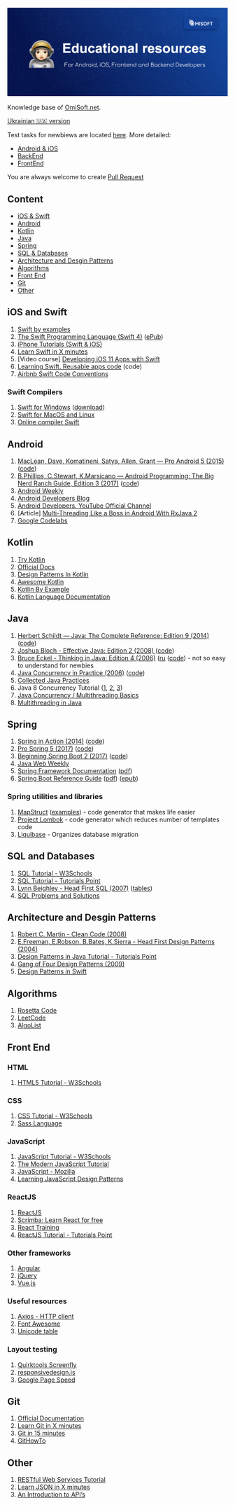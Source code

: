 ![OmiSoft](/images/header.png)

Knowledge base of [OmiSoft.net](https://omisoft.net).  
  
[Ukrainian 🇺🇦 version](./README_UKR.md)

Test tasks for newbiews are located [here](https://github.com/eresid/education/tree/master/exercises). More detailed:

- [Android & iOS](https://github.com/eresid/education/blob/master/exercises/BlogMobile.md)
- [BackEnd](https://github.com/eresid/education/blob/master/exercises/Blog.md)
- [FrontEnd](https://github.com/eresid/education/blob/master/exercises/BlogWeb.md)

You are always welcome to create [Pull Request](https://github.com/eresid/education/pulls)

## Content

- [iOS & Swift](#iOS-and-Swift)
- [Android](#Android)
- [Kotlin](#Kotlin)
- [Java](#Java)
- [Spring](#Spring)
- [SQL & Databases](#SQL-and-Databases)
- [Architecture and Desgin Patterns](#Architecture-and-Desgin-Patterns)
- [Algorithms](#Algorithms)
- [Front End](#Front-end)
- [Git](#Git)
- [Other](#Other)

## iOS and Swift

1) [Swift by examples](http://brettbukowski.github.io/SwiftExamples/)
2) [The Swift Programming Language (Swift 4)](https://developer.apple.com/library/content/documentation/Swift/Conceptual/Swift_Programming_Language/) ([ePub](https://swift.org/documentation/TheSwiftProgrammingLanguage(Swift4).epub))
3) [iPhone Tutorials (Swift & iOS)](https://www.raywenderlich.com/tutorials)
4) [Learn Swift in X minutes](https://learnxinyminutes.com/docs/swift/)
5) [Video course] [Developing iOS 11 Apps with Swift](https://itunes.apple.com/us/course/developing-ios-11-apps-with-swift/id1309275316)
6) [Learning Swift. Reusable apps code](https://github.com/btrn/Swift) (code)
7) [Airbnb Swift Code Conventions](https://github.com/airbnb/swift)

### Swift Compilers

1) [Swift for Windows](https://swiftforwindows.github.io/) ([download](https://github.com/SwiftForWindows/SwiftForWindows/releases))
2) [Swift for MacOS and Linux](https://swift.org/download/)
3) [Online compiler Swift](https://glot.io/new/swift)

## Android

1) [MacLean, Dave, Komatineni, Satya, Allen, Grant — Pro Android 5 (2015)](https://www.apress.com/gp/book/9781430246800) ([code](https://github.com/Apress/pro-android-5))
2) [B.Phillips, C.Stewart, K.Marsicano  — Android Programming: The Big Nerd Ranch Guide, Edition 3 (2017)](https://play.google.com/store/books/details/Bill_Phillips_Android_Programming?id=1igDDgAAQBAJ) ([code](http://www.bignerdranch.com/solutions/AndroidProgramming.zip))
3) [Android Weekly](http://androidweekly.net/)
4) [Android Developers Blog](https://android-developers.googleblog.com/)
5) [Android Developers. YouTube Official Channel](https://www.youtube.com/user/androiddevelopers)
6) [Article] [Multi-Threading Like a Boss in Android With RxJava 2](https://blog.gojekengineering.com/multi-threading-like-a-boss-in-android-with-rxjava-2-b8b7cf6eb5e2)
7) [Google Codelabs](https://codelabs.developers.google.com/)

## Kotlin

1) [Try Kotlin](https://try.kotlinlang.org/)
2) [Official Docs](https://kotlinlang.org/docs/reference/)
3) [Design Patterns In Kotlin](https://github.com/dbacinski/Design-Patterns-In-Kotlin)
4) [Awesome Kotlin](https://github.com/KotlinBy/awesome-kotlin)
5) [Kotlin By Example](http://kotlinbyexample.org/)
6) [Kotlin Language Documentation](https://jetbrains.gitbooks.io/kotlin-reference-for-kindle/content/)

## Java

1) [Herbert Schildt — Java: The Complete Reference: Edition 9 (2014)](https://play.google.com/store/books/details/Herbert_Schildt_Java_The_Complete_Reference_Ninth?id=fY-bAgAAQBAJ) ([code](https://github.com/hloong/Java-The-Complete-Reference-Ninth-Edition-SourceCode))
2) [Joshua Bloch - Effective Java: Edition 2 (2008) ](https://play.google.com/store/books/details/Joshua_Bloch_Effective_Java?id=ka2VUBqHiWkC) ([code](https://github.com/marhan/effective-java-examples))
3) [Bruce Eckel - Thinking in Java: Edition 4 (2006)](https://sophia.javeriana.edu.co/~cbustaca/docencia/POO-2016-01/documentos/Thinking_in_Java_4th_edition.pdf) ([ru](https://rozetka.com.ua/ua/21486081/p21486081/) ([code](http://www.mindviewinc.com/TIJ4/CodeInstructions.html)) - not so easy to understand for newbies
4) [Java Concurrency in Practice (2006)](https://play.google.com/store/books/details/Tim_Peierls_Java_Concurrency_in_Practice?id=EK43StEVfJIC) ([code](http://jcip.net/listings.html))
5) [Collected Java Practices](http://www.javapractices.com/home/HomeAction.do)
6) Java 8 Concurrency Tutorial ([1](http://winterbe.com/posts/2015/04/07/java8-concurrency-tutorial-thread-executor-examples/), [2](http://winterbe.com/posts/2015/04/30/java8-concurrency-tutorial-synchronized-locks-examples/), [3](http://winterbe.com/posts/2015/05/22/java8-concurrency-tutorial-atomic-concurrent-map-examples/))
7) [Java Concurrency / Multithreading Basics](https://www.callicoder.com/java-concurrency-multithreading-basics/)
8) [Multithreading in Java](https://beginnersbook.com/2013/03/multithreading-in-java/)

## Spring

1) [Spring in Action (2014)](https://www.amazon.com/Spring-Action-Covers-4/dp/161729120X) ([code](https://manning-content.s3.amazonaws.com/download/9/ef4e0ef-b7bd-4ab8-857d-eb635d18d425/SpringiA4_SourceCode.zip))
2) [Pro Spring 5 (2017)](https://www.apress.com/gp/book/9781484228074) ([code](https://github.com/Apress/pro-spring-5))
3) [Beginning Spring Boot 2 (2017)](https://www.apress.com/gp/book/9781484229309) ([code](https://github.com/Apress/beg-spring-boot-2))
4) [Java Web Weekly](http://www.baeldung.com/java-web-weekly)
5) [Spring Framework Documentation](https://docs.spring.io/spring/docs/current/spring-framework-reference/index.html) ([pdf](https://docs.spring.io/spring/docs/current/spring-framework-reference/pdf/))
6) [Spring Boot Reference Guide](https://docs.spring.io/spring-boot/docs/current/reference/htmlsingle/) ([pdf](https://docs.spring.io/spring-boot/docs/current/reference/pdf/spring-boot-reference.pdf)) ([epub](https://docs.spring.io/spring-boot/docs/current/reference/epub/spring-boot-reference.epub))

### Spring utilities and libraries

1) [MapStruct](http://mapstruct.org/) ([examples](https://github.com/mapstruct/mapstruct-examples)) - code generator that makes life easier
2) [Project Lombok](https://projectlombok.org/) - code generator which reduces number of templates code
3) [Liquibase](http://www.liquibase.org/) - Organizes database migration

## SQL and Databases

1) [SQL Tutorial - W3Schools](https://www.w3schools.com/sql/)
2) [SQL Tutorial - Tutorials Point](https://www.tutorialspoint.com/sql/)
3) [Lynn Beighley - Head First SQL (2007)](https://play.google.com/store/books/details/Lynn_Beighley_Head_First_SQL?id=5iR4hZNSCcgC) ([tables](http://www.headfirstlabs.com/books/hfsql/))
4) [SQL Problems and Solutions](http://www.sql-tutorial.ru/content.html)

## Architecture and Desgin Patterns

1) [Robert C. Martin - Clean Code (2008)](https://play.google.com/store/books/details?id=_i6bDeoCQzsC)
2) [E.Freeman, E.Robson, B.Bates, K.Sierra - Head First Design Patterns (2004)](https://play.google.com/store/books/details/Eric_Freeman_Head_First_Design_Patterns?id=NXIrAQAAQBAJ)
3) [Design Patterns in Java Tutorial - Tutorials Point](https://www.tutorialspoint.com/design_pattern/index.htm)
4) [Gang of Four Design Patterns (2009)](http://www.blackwasp.co.uk/gofpatterns.aspx)
5) [Design Patterns in Swift](https://github.com/ochococo/Design-Patterns-In-Swift)

## Algorithms

1) [Rosetta Code](http://rosettacode.org/)
2) [LeetCode](https://leetcode.com)
3) [AlgoList](http://algolist.net/)

## Front End

### HTML

1) [HTML5 Tutorial - W3Schools](https://www.w3schools.com/html/default.asp)

### CSS

1) [CSS Tutorial - W3Schools](https://www.w3schools.com/css/)
2) [Sass Language](http://sass-lang.com/guide)

### JavaScript

1) [JavaScript Tutorial - W3Schools](https://www.w3schools.com/js/default.asp)
2) [The Modern JavaScript Tutorial](https://javascript.info/)
3) [JavaScript - Mozilla](https://developer.mozilla.org/en/docs/Web/JavaScript)
4) [Learning JavaScript Design Patterns](https://addyosmani.com/resources/essentialjsdesignpatterns/book/)

### ReactJS

1) [ReactJS](https://reactjs.org/)
2) [Scrimba: Learn React for free](https://scrimba.com/playlist/p7P5Hd)
3) [React Training](https://reacttraining.com/react-router/web/example/basic)
4) [ReactJS Tutorial - Tutorials Point](https://www.tutorialspoint.com/reactjs/index.htm)

### Other frameworks

1) [Angular](https://angular.io/)
2) [jQuery](https://jquery.com/)
3) [Vue.js](https://vuejs.org/v2/guide/installation.html)

### Useful resources

1) [Axios - HTTP client](https://github.com/axios/axios)
2) [Font Awesome](http://fontawesome.io/)
3) [Unicode table](https://unicode-table.com/)

### Layout testing

1) [Quirktools Screenfly](http://quirktools.com/screenfly/)
2) [responsivedesign.is](http://ami.responsivedesign.is/)
3) [Google Page Speed](https://developers.google.com/speed/pagespeed/insights/)

## Git

1) [Official Documentation](https://git-scm.com/book/en/v2)
2) [Learn Git in X minutes](https://learnxinyminutes.com/docs/git/)
3) [Git in 15 minutes](https://try.github.io)
4) [GitHowTo](https://githowto.com/)

## Other

1) [RESTful Web Services Tutorial](https://www.tutorialspoint.com/restful/index.htm)
2) [Learn JSON in X minutes](https://learnxinyminutes.com/docs/json/)
3) [An Introduction to API’s](https://restful.io/an-introduction-to-api-s-cee90581ca1b?gi=5134b448bd4f)
